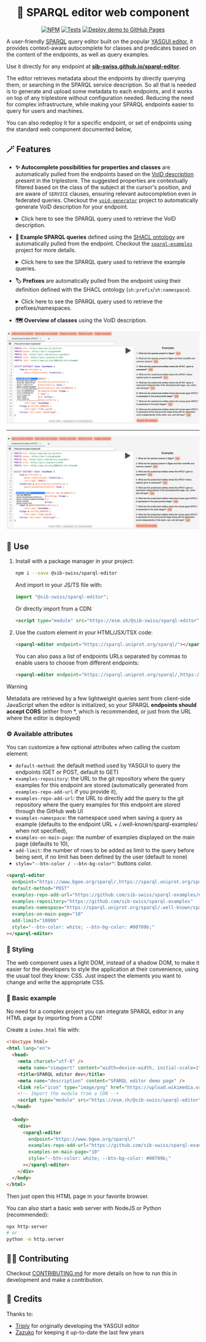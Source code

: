 <div align="center">

# 💫 SPARQL editor web component

[![NPM](https://img.shields.io/npm/v/@sib-swiss/sparql-editor)](https://www.npmjs.com/package/@sib-swiss/sparql-editor)
[![Tests](https://github.com/sib-swiss/sparql-editor/actions/workflows/test.yml/badge.svg)](https://github.com/sib-swiss/sparql-editor/actions/workflows/test.yml)
[![Deploy demo to GitHub Pages](https://github.com/sib-swiss/sparql-editor/actions/workflows/deploy.yml/badge.svg)](https://github.com/sib-swiss/sparql-editor/actions/workflows/deploy.yml)

</div>

A user-friendly [SPARQL](https://www.w3.org/TR/sparql12-query/) query editor built on the popular [YASGUI editor](https://github.com/zazuko/Yasgui), it provides context-aware autocomplete for classes and predicates based on the content of the endpoints, as well as query examples.

Use it directly for any endpoint at **[sib-swiss.github.io/sparql-editor](https://sib-swiss.github.io/sparql-editor)**.

The editor retrieves metadata about the endpoints by directly querying them, or searching in the SPARQL service description. So all that is needed is to generate and upload some metadata to each endpoints, and it works on top of any triplestore without configuration needed. Reducing the need for complex infrastructure, while making your SPARQL endpoints easier to query for users and machines.

You can also redeploy it for a specific endpoint, or set of endpoints using the standard web component documented below,

## 🪄 Features

- **✨ Autocomplete possibilities for properties and classes** are automatically pulled from the endpoints based on the [VoID description](https://www.w3.org/TR/void/) present in the triplestore. The suggested properties are contextually filtered based on the class of the subject at the cursor's position, and are aware of `SERVICE` clauses, ensuring relevant autocompletion even in federated queries. Checkout the [`void-generator`](https://github.com/JervenBolleman/void-generator) project to automatically generate VoID description for your endpoint.

  <details><summary>Click here to see the SPARQL query used to retrieve the VoID description.</summary>

  ```SPARQL
  PREFIX void: <http://rdfs.org/ns/void#>
  PREFIX void-ext: <http://ldf.fi/void-ext#>
  SELECT DISTINCT ?subjectClass ?prop ?objectClass ?objectDatatype
  WHERE {
      {
          ?cp void:class ?subjectClass ;
              void:propertyPartition ?pp .
          ?pp void:property ?prop .
          OPTIONAL {
              {
                  ?pp  void:classPartition [ void:class ?objectClass ] .
              } UNION {
                  ?pp void-ext:datatypePartition [ void-ext:datatype ?objectDatatype ] .
              }
          }
      } UNION {
          ?linkset void:subjectsTarget ?subjectClass ;
              void:linkPredicate ?prop ;
              void:objectsTarget ?objectClass .
      }
  }
  ```

  </details>

- **📜 Example SPARQL queries** defined using the [SHACL ontology](https://www.w3.org/TR/shacl/) are automatically pulled from the endpoint. Checkout the [`sparql-examples`](https://github.com/sib-swiss/sparql-examples) project for more details.

  <details><summary>Click here to see the SPARQL query used to retrieve the example queries.</summary>

  ```SPARQL
  PREFIX sh: <http://www.w3.org/ns/shacl#>
  PREFIX rdfs: <http://www.w3.org/2000/01/rdf-schema#>
  SELECT DISTINCT ?sq ?comment ?query
  WHERE {
      ?sq a sh:SPARQLExecutable ;
          rdfs:comment ?comment ;
          sh:select|sh:ask|sh:construct|sh:describe ?query .
  } ORDER BY ?sq
  ```

  </details>

- **🏷️ Prefixes** are automatically pulled from the endpoint using their definition defined with the SHACL ontology (`sh:prefix`/`sh:namespace`).

  <details><summary>Click here to see the SPARQL query used to retrieve the prefixes/namespaces.</summary>

  ```SPARQL
  PREFIX sh: <http://www.w3.org/ns/shacl#>
  SELECT DISTINCT ?prefix ?namespace
  WHERE { [] sh:namespace ?namespace ; sh:prefix ?prefix }
  ORDER BY ?prefix
  ```

- **🗺️ Overview of classes** using the VoID description.

  </details>

![Screenshot gene](packages/demo/src/screenshot_gene.png)

---

![Screenshot expression](packages/demo/src/screenshot_expression.png)

## 🚀 Use

1. Install with a package manager in your project:

   ```bash
   npm i --save @sib-swiss/sparql-editor
   ```

   And import in your JS/TS file with:

   ```ts
   import "@sib-swiss/sparql-editor";
   ```

   Or directly import from a CDN:

   ```html
   <script type="module" src="https://esm.sh/@sib-swiss/sparql-editor"></script>
   ```

2. Use the custom element in your HTML/JSX/TSX code:

   ```html
   <sparql-editor endpoint="https://sparql.uniprot.org/sparql/"></sparql-editor>
   ```

   You can also pass a list of endpoints URLs separated by commas to enable users to choose from different endpoints:

   ```html
   <sparql-editor endpoint="https://sparql.uniprot.org/sparql/,https://www.bgee.org/sparql/"></sparql-editor>
   ```

> [!WARNING]
>
> Metadata are retrieved by a few lightweight queries sent from client-side JavaScript when the editor is initialized, so your SPARQL **endpoints should accept CORS** (either from \*, which is recommended, or just from the URL where the editor is deployed)

### ⚙️ Available attributes

You can customize a few optional attributes when calling the custom element:

- `default-method`: the default method used by YASGUI to query the endpoints (GET or POST, default to GET)
- `examples-repository`: the URL to the git repository where the query examples for this endpoint are stored (automatically generated from `examples-repo-add-url` if you provide it),
- `examples-repo-add-url`: the URL to directly add the query to the git repository where the query examples for this endpoint are stored through the GitHub web UI
- `examples-namespace`: the namespace used when saving a query as example (defaults to the endpoint URL + /.well-known/sparql-examples/ when not specified),
- `examples-on-main-page`: the number of examples displayed on the main page (defaults to 10),
- `add-limit`: the number of rows to be added as limit to the query before being sent, if no limit has been defined by the user (default to none)
- `style="--btn-color / --btn-bg-color"`: buttons color.

```html
<sparql-editor
  endpoint="https://www.bgee.org/sparql/,https://sparql.uniprot.org/sparql/"
  default-method="POST"
  examples-repo-add-url="https://github.com/sib-swiss/sparql-examples/new/master/examples/Bgee"
  examples-repository="https://github.com/sib-swiss/sparql-examples"
  examples-namespace="https://sparql.uniprot.org/sparql/.well-known/sparql-examples/"
  examples-on-main-page="10"
  add-limit="10000"
  style="--btn-color: white; --btn-bg-color: #00709b;"
></sparql-editor>
```

### 🎨 Styling

The web component uses a light DOM, instead of a shadow DOM, to make it easier for the developers to style the application at their convenience, using the usual tool they know: CSS. Just inspect the elements you want to change and write the appropriate CSS.

### 📝 Basic example

No need for a complex project you can integrate SPARQL editor in any HTML page by importing from a CDN!

Create a `index.html` file with:

```html
<!doctype html>
<html lang="en">
  <head>
    <meta charset="utf-8" />
    <meta name="viewport" content="width=device-width, initial-scale=1" />
    <title>SPARQL editor dev</title>
    <meta name="description" content="SPARQL editor demo page" />
    <link rel="icon" type="image/png" href="https://upload.wikimedia.org/wikipedia/commons/f/f3/Rdf_logo.svg" />
    <!-- Import the module from a CDN -->
    <script type="module" src="https://esm.sh/@sib-swiss/sparql-editor"></script>
  </head>

  <body>
    <div>
      <sparql-editor
        endpoint="https://www.bgee.org/sparql/"
        examples-repo-add-url="https://github.com/sib-swiss/sparql-examples/new/master/examples/Bgee"
        examples-on-main-page="10"
        style="--btn-color: white; --btn-bg-color: #00709b;"
      ></sparql-editor>
    </div>
  </body>
</html>
```

Then just open this HTML page in your favorite browser.

You can also start a basic web server with NodeJS or Python (recommended):

```bash
npx http-server
# or
python -m http.server
```

## 🧑‍💻 Contributing

Checkout [CONTRIBUTING.md](https://github.com/sib-swiss/sparql-editor/blob/main/CONTRIBUTING.md) for more details on how to run this in development and make a contribution.

## 🤝 Credits

Thanks to:

- [Triply](https://triply.cc) for originally developing the YASGUI editor
- [Zazuko](https://zazuko.com/) for keeping it up-to-date the last few years

